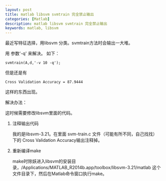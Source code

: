 ```yaml
---
layout: post
title: matlab libsvm svmtrain 完全禁止输出
categories: [Matlab]
description: matlab libsvm svmtrain 完全禁止输出
keywords: matlab, libsvm
---
```


最近写特征选择，用libsvm 分类。svmtrain方法时会输出一大堆。

用 参数'-q' 来解决。 如下：

```
svmtrain(A,d,'-v 10 -q'); 
```
但是还是有 
```
Cross Validation Accuracy = 87.9444
```
这样的东西出现。

解决办法：

这时候需要修改libsvm里面的代码。

1. 注释输出代码


    我的是libsvm-3.21。在里面 svm-train.c 文件（可能有所不同，自己找找）下的 Cross Validation Accuracy输出注释掉。

2. 重新编译make


    make时除妖进入libsvm的安装目录，/Applications/MATLAB_R2014b.app/toolbox/libsvm-3.21/matlab 这个文件目录下，然后在Matlab命令窗口执行make。


